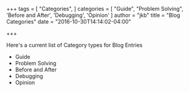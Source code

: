 +++
tags = [
  "Categories",
]
categories = [
  "Guide",
  "Problem Solving",
  'Before and After',
  'Debugging',
  'Opinion'
]
author = "jkb"
title = "Blog Categories"
date = "2016-10-30T14:14:02-04:00"

+++

<p>Here's a current list of Category types for Blog Entries</p>

- Guide
- Problem Solving
- Before and After
- Debugging
- Opinion
